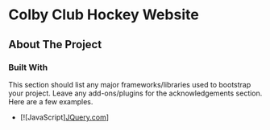 # Colby Club Hockey Website
## About The Project



### Built With

This section should list any major frameworks/libraries used to bootstrap your project. Leave any add-ons/plugins for the acknowledgements section. Here are a few examples.


* [![JavaScript][JQuery.com][JavaScript.com]]

[JavaScript.com]: [https://img.shields.io/badge/jQuery-0769AD?style=for-the-badge&logo=jquery&logoColor=white](https://shields.io/badge/JavaScript-F7DF1E?logo=JavaScript&logoColor=000&style=flat-square)https://shields.io/badge/JavaScript-F7DF1E?logo=JavaScript&logoColor=000&style=flat-square]
[JavaScript-url]:[https://www.javascript.com]

